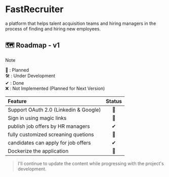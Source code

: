# FastRecruiter
a platform that helps talent acquisition teams and hiring managers in the process of finding and hiring new employees.

## 🗺 Roadmap - v1

> [!NOTE]
> 🚧 : Planned <br/>
> 🛠️ : Under Development <br/>
> ✔ : Done <br/>
> ❌ : Not Implemented (Planned for Next Version) <br/>

| Feature | Status |
| :--- | :---: |
| Support OAuth 2.0 (Linkedin & Google) |🚧|
| Sign in using magic links |🚧|
| publish job offers by HR managers |✔|
| fully customized screaning quetions |🚧|
| candidates can apply for job offers |✔|
| Dockerize the application  |🚧|

> I'll continue to update the content while progressing with the project's development.
